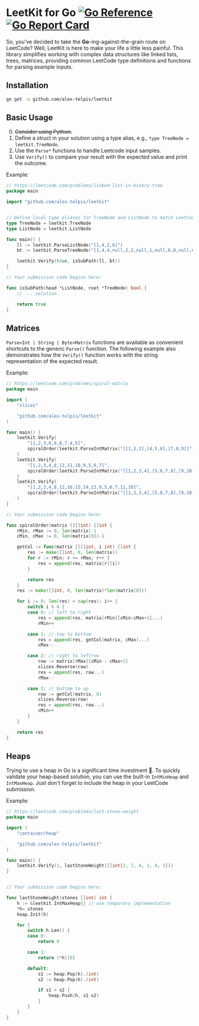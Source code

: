 # LeetKit for Go [![Go Reference](https://pkg.go.dev/badge/github.com/alex-telpis/leetkit.svg)](https://pkg.go.dev/github.com/alex-telpis/leetkit) [![Go Report Card](https://goreportcard.com/badge/github.com/alex-telpis/leetkit)](https://goreportcard.com/report/github.com/alex-telpis/leetkit)

So, you've decided to take the **Go**-ing-against-the-grain route on LeetCode?
Well, LeetKit is here to make your life a little less painful.
This library simplifies working with complex data structures like
linked lists, trees, matrices, providing common LeetCode type definitions
and functions for parsing example inputs.

## Installation

```bash
go get -u github.com/alex-telpis/leetkit
```

## Basic Usage

0. ~~Consider using Python.~~
1. Define a struct in your solution using a type alias, e.g., `type TreeNode = leetkit.TreeNode`.
2. Use the `Parse*` functions to handle Leetcode input samples.
3. Use `Verify()` to compare your result with the expected value and print the outcome.

Example:

```go
// https://leetcode.com/problems/linked-list-in-binary-tree
package main

import "github.com/alex-telpis/leetkit"


// Define local type aliases for TreeNode and ListNode to match LeetCode's signature.
type TreeNode = leetkit.TreeNode
type ListNode = leetkit.ListNode

func main() {
    ll := leetkit.ParseListNode("[1,4,2,6]")
    bt := leetkit.ParseTreeNode("[1,4,4,null,2,2,null,1,null,6,8,null,null,null,null,1,3]")

    leetkit.Verify(true, isSubPath(ll, bt))
}

// Your submission code begins here:

func isSubPath(head *ListNode, root *TreeNode) bool {
    // ... solution

    return true
}
```

## Matrices

`Parse<Int | String | Byte>Matrix` functions are available as convenient shortcuts
to the generic `Parse()` function. The following example also demonstrates
how the `Verify()` function works with the string representation of the expected
result.

Example:

```go
// https://leetcode.com/problems/spiral-matrix
package main

import (
    "slices"

    "github.com/alex-telpis/leetkit"
)

func main() {
    leetkit.Verify(
        "[1,2,3,6,9,8,7,4,5]",
        spiralOrder(leetkit.ParseIntMatrix("[[1,2,3],[4,5,6],[7,8,9]]")),
    )
    leetkit.Verify(
        "[1,2,3,4,8,12,11,10,9,5,6,7]",
        spiralOrder(leetkit.ParseIntMatrix("[[1,2,3,4],[5,6,7,8],[9,10,11,12]]")),
    )
    leetkit.Verify(
        "[1,2,3,4,8,12,16,15,14,13,9,5,6,7,11,10]",
        spiralOrder(leetkit.ParseIntMatrix("[[1,2,3,4],[5,6,7,8],[9,10,11,12],[13,14,15,16]]")),
    )
}

// Your submission code begins here:

func spiralOrder(matrix [][]int) []int {
    rMin, rMax := 0, len(matrix)-1
    cMin, cMax := 0, len(matrix[0])-1

    getCol := func(matrix [][]int, i int) []int {
        res := make([]int, 0, len(matrix))
        for r := rMin; r <= rMax; r++ {
            res = append(res, matrix[r][i])
        }

        return res
    }
    res := make([]int, 0, len(matrix)*len(matrix[0]))

    for i := 0; len(res) < cap(res); i++ {
        switch i % 4 {
        case 0: // left to right
            res = append(res, matrix[rMin][cMin:cMax+1]...)
            rMin++

        case 1: // top to bottom
            res = append(res, getCol(matrix, cMax)...)
            cMax--

        case 2: // right to leftrow
            row := matrix[rMax][cMin : cMax+1]
            slices.Reverse(row)
            res = append(res, row...)
            rMax--

        case 3: // bottom to up
            row := getCol(matrix, 0)
            slices.Reverse(row)
            res = append(res, row...)
            cMin++
        }
    }

    return res
}
```

## Heaps

Trying to use a heap in Go is a significant time investment 🥲.
To quickly validate your heap-based solution, you can use the built-in `IntMinHeap`
and `IntMaxHeap`. Just don't forget to include the heap in your LeetCode submission.

Example:

```go
// https://leetcode.com/problems/last-stone-weight
package main

import (
    "container/heap"

    "github.com/alex-telpis/leetkit"
)

func main() {
    leetkit.Verify(1, lastStoneWeight([]int{2, 7, 4, 1, 8, 1}))
}


// Your submission code begins here:

func lastStoneWeight(stones []int) int {
    h := &leetkit.IntMaxHeap{} // use temporary implementation
    *h= stones
    heap.Init(h)

    for {
        switch h.Len() {
        case 0:
            return 0

        case 1:
            return (*h)[0]

        default:
            s1 := heap.Pop(h).(int)
            s2 := heap.Pop(h).(int)

            if s1 > s2 {
                heap.Push(h, s1-s2)
            }
        }
    }
}
```
